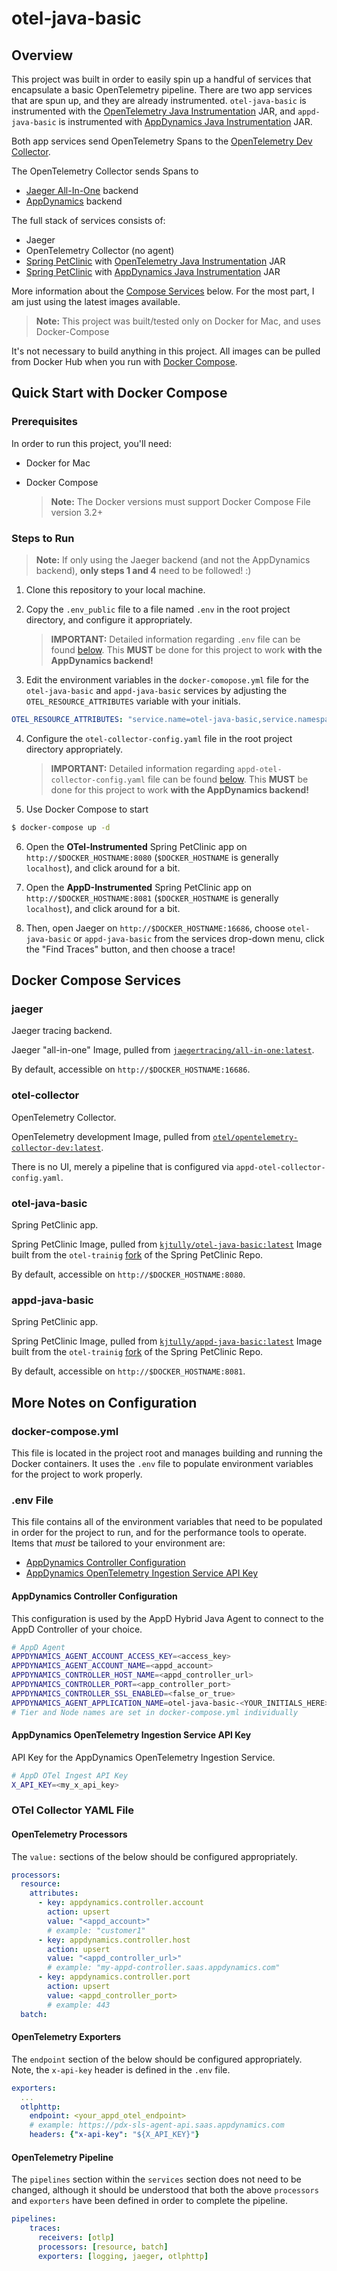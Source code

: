 # otel-java-basic

## Overview
This project was built in order to easily spin up a handful of services that encapsulate a basic OpenTelemetry pipeline.  There are two app services that are spun up, and they are already instrumented.  `otel-java-basic` is instrumented with the [OpenTelemetry Java Instrumentation](https://github.com/open-telemetry/opentelemetry-java-instrumentation) JAR, and `appd-java-basic` is instrumented with [AppDynamics Java Instrumentation](https://docs.appdynamics.com/22.2/en/application-monitoring/install-app-server-agents/java-agent) JAR.

Both app services send OpenTelemetry Spans to the [OpenTelemetry Dev Collector](https://hub.docker.com/r/otel/opentelemetry-collector-dev).

The OpenTelemetry Collector sends Spans to
- [Jaeger All-In-One](https://hub.docker.com/r/jaegertracing/all-in-one) backend
- [AppDynamics](https://docs.appdynamics.com/22.2/en/application-monitoring/ingest-opentelemetry-trace-data) backend

The full stack of services consists of:
- Jaeger
- OpenTelemetry Collector (no agent)
- [Spring PetClinic](https://github.com/spring-projects/spring-petclinic) with [OpenTelemetry Java Instrumentation](https://github.com/open-telemetry/opentelemetry-java-instrumentation) JAR
- [Spring PetClinic](https://github.com/spring-projects/spring-petclinic) with [AppDynamics Java Instrumentation](https://docs.appdynamics.com/22.2/en/application-monitoring/install-app-server-agents/java-agent) JAR

More information about the [Compose Services](#docker-compose-services) below.  For the most part, I am just using the latest images available.

   > __Note:__  This project was built/tested only on Docker for Mac, and uses Docker-Compose

It's not necessary to build anything in this project.  All images can be pulled from Docker Hub when you run with [Docker Compose](#quick-start-with-docker-compose).

## Quick Start with Docker Compose
### Prerequisites
In order to run this project, you'll need:
- Docker for Mac
- Docker Compose 
  <br />  

   > __Note:__  The Docker versions must support Docker Compose File version 3.2+

### Steps to Run

   > __Note:__  If only using the Jaeger backend (and not the AppDynamics backend), **only steps 1 and 4** need to be followed! :)

1. Clone this repository to your local machine.
2. Copy the `.env_public` file to a file named `.env` in the root project directory, and configure it appropriately.

   > __IMPORTANT:__ Detailed information regarding `.env` file can be found [below](#env-file).  This __MUST__ be done for this project to work **with the AppDynamics backend!**

3. Edit the environment variables in the `docker-comopose.yml` file for the `otel-java-basic` and `appd-java-basic` services by adjusting the `OTEL_RESOURCE_ATTRIBUTES` variable with your initials.

```yaml
OTEL_RESOURCE_ATTRIBUTES: "service.name=otel-java-basic,service.namespace=otel-java-basic-<YOUR_INITIALS_HERE>"
```

4. Configure the `otel-collector-config.yaml` file in the root project directory appropriately.

   > __IMPORTANT:__ Detailed information regarding `appd-otel-collector-config.yaml` file can be found [below](#otel-collector-yaml-file).  This __MUST__ be done for this project to work **with the AppDynamics backend!**

5. Use Docker Compose to start
```bash
$ docker-compose up -d
```

6. Open the **OTel-Instrumented** Spring PetClinic app on `http://$DOCKER_HOSTNAME:8080` (`$DOCKER_HOSTNAME` is generally `localhost`), and click around for a bit.  

7. Open the **AppD-Instrumented** Spring PetClinic app on `http://$DOCKER_HOSTNAME:8081` (`$DOCKER_HOSTNAME` is generally `localhost`), and click around for a bit.

8. Then, open Jaeger on `http://$DOCKER_HOSTNAME:16686`, choose `otel-java-basic` or `appd-java-basic` from the services drop-down menu, click the "Find Traces" button, and then choose a trace!

## Docker Compose Services
### jaeger
Jaeger tracing backend.  

Jaeger "all-in-one" Image, pulled from [`jaegertracing/all-in-one:latest`](https://hub.docker.com/r/jaegertracing/all-in-one).

By default, accessible on `http://$DOCKER_HOSTNAME:16686`.


### otel-collector
OpenTelemetry Collector.

OpenTelemetry development Image, pulled from [`otel/opentelemetry-collector-dev:latest`](https://hub.docker.com/r/otel/opentelemetry-collector-dev).

There is no UI, merely a pipeline that is configured via `appd-otel-collector-config.yaml`.


### otel-java-basic
Spring PetClinic app.

Spring PetClinic Image, pulled from [`kjtully/otel-java-basic:latest`](https://hub.docker.com/r/kjtully/otel-java-basic) Image built from the `otel-trainig` [fork](https://github.com/kyle-lt/spring-petclinic/tree/otel-training) of the Spring PetClinic Repo.

By default, accessible on `http://$DOCKER_HOSTNAME:8080`.


### appd-java-basic
Spring PetClinic app.

Spring PetClinic Image, pulled from [`kjtully/appd-java-basic:latest`](https://hub.docker.com/r/kjtully/appd-java-basic) Image built from the `otel-trainig` [fork](https://github.com/kyle-lt/spring-petclinic/tree/otel-training) of the Spring PetClinic Repo.

By default, accessible on `http://$DOCKER_HOSTNAME:8081`.

## More Notes on Configuration

### docker-compose.yml
This file is located in the project root and manages building and running the Docker containers. It uses the `.env` file to populate environment variables for the project to work properly.

### .env File
This file contains all of the environment variables that need to be populated in order for the project to run, and for the performance tools to operate.  Items that *must* be tailored to your environment are:
- [AppDynamics Controller Configuration](#appdynamics-controller-configuration)
- [AppDynamics OpenTelemetry Ingestion Service API Key](#appdynamics-opentelemetry-ingestion-service-api-key)

#### AppDynamics Controller Configuration
This configuration is used by the AppD Hybrid Java Agent to connect to the AppD Controller of your choice.
```bash
# AppD Agent
APPDYNAMICS_AGENT_ACCOUNT_ACCESS_KEY=<access_key>
APPDYNAMICS_AGENT_ACCOUNT_NAME=<appd_account>
APPDYNAMICS_CONTROLLER_HOST_NAME=<appd_controller_url>
APPDYNAMICS_CONTROLLER_PORT=<app_controller_port>
APPDYNAMICS_CONTROLLER_SSL_ENABLED=<false_or_true>
APPDYNAMICS_AGENT_APPLICATION_NAME=otel-java-basic-<YOUR_INITIALS_HERE>
# Tier and Node names are set in docker-compose.yml individually
```  

#### AppDynamics OpenTelemetry Ingestion Service API Key
API Key for the AppDynamics OpenTelemetry Ingestion Service.
```bash
# AppD OTel Ingest API Key
X_API_KEY=<my_x_api_key>
```

### OTel Collector YAML File

#### OpenTelemetry Processors
The `value:` sections of the below should be configured appropriately.
```yaml
processors:
  resource:
    attributes:
      - key: appdynamics.controller.account
        action: upsert
        value: "<appd_account>"
        # example: "customer1"
      - key: appdynamics.controller.host
        action: upsert
        value: "<appd_controller_url>"
        # example: "my-appd-controller.saas.appdynamics.com"
      - key: appdynamics.controller.port
        action: upsert
        value: <appd_controller_port>
        # example: 443
  batch:
  ```

#### OpenTelemetry Exporters
The `endpoint` section of the below should be configured appropriately.  Note, the `x-api-key` header is defined in the `.env` file.
```yaml
exporters:
  ...
  otlphttp:
    endpoint: <your_appd_otel_endpoint>
    # example: https://pdx-sls-agent-api.saas.appdynamics.com
    headers: {"x-api-key": "${X_API_KEY}"}
```
#### OpenTelemetry Pipeline
The `pipelines` section within the `services` section does not need to be changed, although it should be understood that both the above `processors` and `exporters` have been defined in order to complete the pipeline.
```yaml
pipelines:
    traces:
      receivers: [otlp]
      processors: [resource, batch]
      exporters: [logging, jaeger, otlphttp]
```